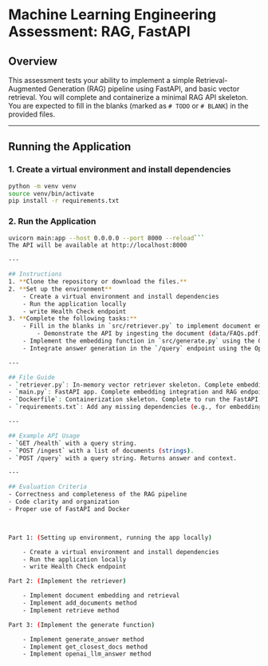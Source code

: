 # Machine Learning Engineering Assessment: RAG, FastAPI

## Overview
This assessment tests your ability to implement a simple Retrieval-Augmented Generation (RAG) pipeline using FastAPI, and basic vector retrieval. You will complete and containerize a minimal RAG API skeleton. You are expected to fill in the blanks (marked as `# TODO` or `# BLANK`) in the provided files.


---

## Running the Application

### 1. Create a virtual environment and install dependencies
```sh
python -m venv venv
source venv/bin/activate
pip install -r requirements.txt
```

### 2. Run the Application
```sh
uvicorn main:app --host 0.0.0.0 --port 8000 --reload```
The API will be available at http://localhost:8000

---

## Instructions
1. **Clone the repository or download the files.**
2. **Set up the environment**
    - Create a virtual environment and install dependencies
    - Run the application locally
    - write Health Check endpoint
3. **Complete the following tasks:**
    - Fill in the blanks in `src/retriever.py` to implement document embedding and retrieval.
        - Demonstrate the API by ingesting the document (data/FAQs.pdf).
    - Implement the embedding function in `src/generate.py` using the OpenAI Embedding API (see `openai_embed`).
    - Integrate answer generation in the `/query` endpoint using the OpenAI Chat Completion API (see `openai_llm_answer`).

---

## File Guide
- `retriever.py`: In-memory vector retriever skeleton. Complete embedding and retrieval logic.
- `main.py`: FastAPI app. Complete embedding integration and RAG endpoint logic.
- `Dockerfile`: Containerization skeleton. Complete to run the FastAPI app in Docker.
- `requirements.txt`: Add any missing dependencies (e.g., for embeddings).

---

## Example API Usage
- `GET /health` with a query string.
- `POST /ingest` with a list of documents (strings).
- `POST /query` with a query string. Returns answer and context.

---

## Evaluation Criteria
- Correctness and completeness of the RAG pipeline
- Code clarity and organization
- Proper use of FastAPI and Docker



Part 1: (Setting up environment, running the app locally)

    - Create a virtual environment and install dependencies
    - Run the application locally
    - write Health Check endpoint

Part 2: (Implement the retriever)

    - Implement document embedding and retrieval
    - Implement add_documents method
    - Implement retrieve method

Part 3: (Implement the generate function)

    - Implement generate_answer method
    - Implement get_closest_docs method
    - Implement openai_llm_answer method

